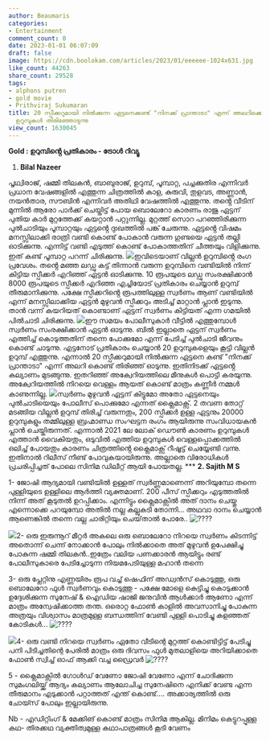 ```yaml
---
author: Beaumaris
categories:
- Entertainment
comment_count: 0
date: 2023-01-01 06:07:09
draft: false
image: https://cdn.boolokam.com/articles/2023/01/eeeeee-1024x631.jpg
like_count: 44263
share_count: 29528
tags:
- alphons putren
- gold movie
- Prithviraj Sukumaran
title: 20 സ്പീക്കറുമായി നിൽക്കുന്ന ഏട്ടനെക്കണ്ട് "നിനക്ക് പ്രാന്താടാ" എന്ന് അലറിക്കൊണ്ട്
  ഉറുമ്പുകൾ തിരിഞ്ഞോടുന്നു
view_count: 1630045
---
```


**Gold : ഉറുമ്പിൻ്റെ പ്രതികാരം - ട്രോൾ റിവ്യൂ**

  1. **Bilal Nazeer**

പൃഥ്വിരാജ്, ഷമ്മി തിലകൻ, ബാബുരാജ്, ഉറുമ്പ്, പൂമ്പാറ്റ, പച്ചക്കുതിര എന്നിവർ പ്രധാന വേഷങ്ങളിൽ എത്തുന്ന ചിത്രത്തിൽ കാള, കുരുവി, തുളവട, അണ്ണാൻ, നയൻതാര, സൗബിൻ എന്നിവർ അതിഥി വേഷത്തിൽ എത്തുന്നു. തൻ്റെ വീടിന് മുന്നിൽ ആരോ പാർക്ക് ചെയ്തിട്ട് പോയ ബൊലേറോ കാരണം രാജു ഏട്ടന് പുതിയ കാർ മുറ്റത്തേക്ക് കയറ്റാൻ പറ്റുന്നില്ല. മുറ്റത്ത് സൊറ പറഞ്ഞിരിക്കുന്ന പുൽചാടിയും പൂമ്പാറ്റയും ഏട്ടൻ്റെ ദുഃഖത്തിൽ പങ്ക് ചേരുന്നു. ഏട്ടൻ്റെ വിഷമം മനസ്സിലാക്കി രാത്രി വണ്ടി കൊണ്ട് പോകാൻ വരുന്ന ഗുണ്ടയെ ഏട്ടൻ തല്ലി ഓടിക്കുന്നു. എന്നിട്ട് വണ്ടി എടുത്ത് കൊണ്ട് പോകാത്തതിന് ചീത്തയും വിളിക്കുന്നു. ഇത് കണ്ട് പൂമ്പാറ്റ പറന്ന് ചിരിക്കുന്നു. ![](https://cdn.boolokam.com/articles/2023/01/eeeeee-1024x631.jpg)ഇവിടെയാണ് വില്ലൻ ഉറുമ്പിൻ്റെ രംഗ പ്രവേശം. തൻ്റെ മഞ്ഞ ലഡ്ഡു കട്ട് തിന്നാൻ വരുന്ന ഉറുമ്പിനെ വണ്ടിയിൽ നിന്ന് കിട്ടിയ സ്പീക്കർ എറിഞ്ഞ് ഏട്ടൻ ഓടിക്കുന്നു. 10 രൂപയുടെ ലഡ്ഡു സംരക്ഷിക്കാൻ 8000 രൂപയുടെ സ്പീക്കർ എറിഞ്ഞ എച്ചിയോട് പ്രതികാരം ചെയ്യാൻ ഉറുമ്പ് തീരുമാനിക്കുന്നു. പക്ഷേ സ്പീക്കറിൻ്റെ രൂപത്തിലുള്ള സ്വർണം ആണ് വണ്ടിയിൽ എന്ന് മനസ്സിലാക്കിയ ഏട്ടൻ മുഴുവൻ സ്പീക്കറും അടിച്ച് മാറ്റാൻ പ്ലാൻ ഇടുന്നു. താൻ വന്ന് കയറിയത് കൊണ്ടാണ് ഏട്ടന് സ്വർണം കിട്ടിയത് എന്ന ഗമയിൽ പിൽചാടി ചിരിക്കുന്നു. ![](https://cdn.boolokam.com/articles/2023/01/fwfwwff.jpg)ഈ സമയം പോലീസുകാർ വീട്ടിൽ എത്തുമ്പോൾ സ്വർണം സംരക്ഷിക്കാൻ ഏട്ടൻ ഓടുന്നു. ബിൽ ഇല്ലാതെ ഏട്ടന് സ്വർണം എത്തിച്ച് കൊടുത്തതിന് തന്നെ പോക്കുമോ എന്ന് പേടിച്ച് പുൽചാടി ജീവനും കൊണ്ട് ചാടുന്നു. എട്ടനോട് പ്രതികാരം ചെയ്യാൻ 20 ഉറുമ്പുകളെയും കൂട്ടി വില്ലൻ ഉറുമ്പ് എത്തുന്നു. എന്നാൽ 20 സ്പീക്കറുമായി നിൽക്കുന്ന ഏട്ടനെ കണ്ട് "നിനക്ക് പ്രാന്താടാ" എന്ന് അലറി കൊണ്ട് തിരിഞ്ഞ് ഓടുന്നു. ഇതിനിടക്ക് ഏട്ടൻ്റെ കല്യാണം മുടങ്ങുന്നു. ഇതറിഞ്ഞ് അക്വേറിയത്തിലെ മീനുകൾ പൊട്ടി കരയുന്നു. അക്വേറിയത്തിൽ നിറയെ വെള്ളം ആയത് കൊണ്ട് മാത്രം കണ്ണീർ നമ്മൾ കാണുന്നില്ല. ![](https://cdn.boolokam.com/articles/2023/01/asasas-1024x576.webp)സ്വർണം മുഴുവൻ ഏട്ടന് കിട്ടുമോ അതോ ഏട്ടനെയും പുൽചാടിയെയും പോലീസ് പൊക്കുമോ എന്നത് ക്ലൈമാക്സ്. 2 തവണ തോറ്റ് മടങ്ങിയ വില്ലൻ ഉറുമ്പ് തിരിച്ച് വരുന്നതും, 200 സ്പീക്കർ ഉള്ള ഏട്ടനും 20000 ഉറുമ്പുകളും തമ്മിലുള്ള ബ്രഹ്മാണ്ഡ സംഘട്ടന രംഗം ആയിരുന്നു സംവിധായകൻ പ്ലാൻ ചെയ്തിരുന്നത്. എന്നാൽ 2021 ലേ ലോക് ഡൌൺ കാരണം ഉറുമ്പുകൾ എത്താൻ വൈകിയതും, ഒടുവിൽ എത്തിയ ഉറുമ്പുകൾ വെള്ളപ്പൊക്കത്തിൽ ഒലിച്ച് പോയതും കാരണം ചിത്രത്തിൻ്റെ ക്ലൈമാക്സ് റീഷൂട്ട് ചെയ്യേണ്ടി വന്നു. ഇതിനാൽ റിലീസ് നീണ്ട് പോവുകയായിരുന്നു. അല്ലാതെ വിരോധികൾ പ്രചരിപ്പിച്ചത് പോലെ സിനിമ ഡിലീറ്റ് ആയി പോയതല്ല. *** **2\. Sajith M S**

1- ജോഷി ആദ്യമായി വണ്ടിയിൽ ഉള്ളത് സ്വർണ്ണമാണെന്ന് അറിയുമ്പോ തന്നെ പുള്ളിയുടെ ഉള്ളിലെ ആർത്തി വ്യക്തമാണ്. 200 പീസ് സ്പീക്കറും എടുത്തതിൽ നിന്ന് അത് കൂടുതൽ ഉറപ്പിക്കാം. എന്നിട്ടും ക്ലൈമാക്സിൽ അത് ദാനം ചെയ്തു എന്നൊക്കെ പറയുമ്പോ അതിൽ നല്ല കല്ലുകടി തോന്നി... അഥവാ ദാനം ചെയ്യാൻ ആണെങ്കിൽ തന്നെ വല്ല ചാരിറ്റിയും ചെയ്‌താൽ പോരേ.. ![????](https://static.xx.fbcdn.net/images/emoji.php/v9/tda/1.5/16/1f60c.png)

![](https://cdn.boolokam.com/articles/2023/01/eeeeee-1024x631.jpg)2- ഒരു ഇരുന്നൂറ്‌ മീറ്റർ അകലെ ഒരു ബൊലേറോ നിറയെ സ്വർണം കിടന്നിട്ട് അതൊന്ന് ചെന്ന് നോക്കാൻ പോലും നിൽക്കാതെ അത് മുഴുവൻ ഉപേക്ഷിച്ചു പോകുന്ന ഷമ്മി തിലകൻ..ഇത്രേം വലിയ പണക്കാരൻ ആയിട്ടും രണ്ട് പോലീസുകാരെ പേടിച്ചോടുന്ന നിയമപേടിയുള്ള മഹാൻ തന്നെ

3- ഒരു പ്ലേറ്റിനു എണ്ണയിരം രൂപ വച്ച് ഷെഫിന് അഡ്വൻസ് കൊടുത്തു, ഒരു ബൊലേറോ ഫുൾ സ്വർണവും കൊടുത്തു - പക്ഷേ മോളെ കെട്ടിച്ചു കൊടുക്കാൻ ഉദ്ദേശിക്കുന്ന സുനേഷ് & ഐഡിയ ഷാജി ജനുവിൻ ആൾക്കാർ ആണോ എന്ന് മാത്രം അന്വേഷിക്കാത്ത തന്ത. ഒരൊറ്റ ഫോൺ കാളിൽ അവസാനിച്ചു പോകുന്ന അത്രയും വിശ്വാസം മാത്രമുള്ള ബന്ധത്തിന് വേണ്ടി പുള്ളി പൊടിച്ചു കളഞ്ഞത് കോടികൾ... ![????](https://static.xx.fbcdn.net/images/emoji.php/v9/tda/1.5/16/1f60c.png)

![](https://cdn.boolokam.com/articles/2023/01/r4444-1024x536.jpg)4- ഒരു വണ്ടി നിറയെ സ്വർണം ഏതോ വീടിന്റെ മുറ്റത്ത് കൊണ്ടിട്ടിട്ട് പേടിച്ചു പനി പിടിച്ചതിന്റെ പേരിൽ മാത്രം ഒരു ദിവസം ഫുൾ മുതലാളിയെ അറിയിക്കാതെ ഫോൺ സ്വിച്ച് ഓഫ് ആക്കി വച്ച ഡ്രൈവർ ![????](https://static.xx.fbcdn.net/images/emoji.php/v9/tda/1.5/16/1f60c.png)

5 - ക്ലൈമാക്സിൽ ഗോൾഡ് വേണോ ജോഷി വേണോ എന്ന് ചോദിക്കുന്ന സുമംഗലിയ്ക്ക് ആദ്യം കല്യാണം ആലോചിച്ച സുനേഷിനെ എനിക്ക് വേണ്ട എന്ന തീരുമാനം എടുക്കാൻ പറ്റാത്തത് എന്ത് കൊണ്ട്.... അക്കാര്യത്തിൽ ഒരു ചോയ്സ് പോലും ഇല്ലായിരുന്നു.

Nb - എഡിറ്റിംഗ് & മേക്കിങ് കൊണ്ട് മാത്രം സിനിമ ആകില്ല. മിനിമം കെട്ടുറപ്പുള്ള കഥ- തിരക്കഥ വ്യക്തിത്വമുള്ള കഥാപാത്രങ്ങൾ കൂടി വേണം